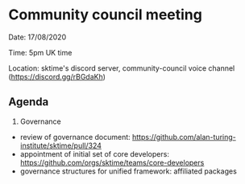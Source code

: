 # Community council meeting

Date: 17/08/2020

Time: 5pm UK time

Location: sktime's discord server, community-council voice channel (https://discord.gg/rBGdaKh)

## Agenda

1. Governance 
  * review of governance document: https://github.com/alan-turing-institute/sktime/pull/324
  * appointment of initial set of core developers: https://github.com/orgs/sktime/teams/core-developers
  * governance structures for unified framework: affiliated packages
